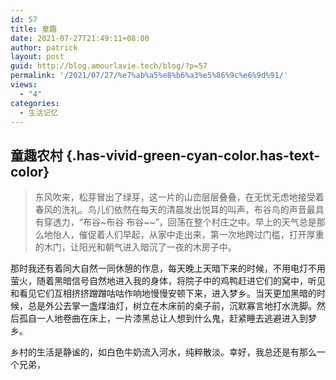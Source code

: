 ```yaml
---
id: 57
title: 童趣
date: 2021-07-27T21:49:11+08:00
author: patrick
layout: post
guid: http://blog.amourlavie.tech/blog/?p=57
permalink: '/2021/07/27/%e7%ab%a5%e8%b6%a3%e5%86%9c%e6%9d%91/'
views:
  - "4"
categories:
  - 生活记忆
---
```

 

## 童趣农村 {.has-vivid-green-cyan-color.has-text-color}

<blockquote class="wp-block-quote">
  <p>
    东风吹来，松芽冒出了绿芽，这一片的山峦层层叠叠，在无忧无虑地接受着春风的洗礼。鸟儿们依然在每天的清晨发出悦耳的叫声，布谷鸟的声音最具有穿透力，“布谷~布谷 布谷~~”，回荡在整个村庄之中。早上的天气总是那么地怡人，催促着人们早起，从家中走出来，第一次地跨过门槛，打开厚重的木门，让阳光和朝气进入暗沉了一夜的木房子中。
  </p>
</blockquote>

<p class="has-vivid-purple-color has-text-color">
  那时我还有着同大自然一同休憩的作息，每天晚上天暗下来的时候，不用电灯不用萤火，随着黑暗信号自然地进入我的身体，将院子中的鸡鸭赶进它们的窝中，听见和看见它们互相挤挤蹭蹭咕咕作响地慢慢安顿下来，进入梦乡。当天更加黑暗的时候，总是外公去掌一盏煤油灯，树立在木床前的桌子前，沉默寡言地打水洗脚。然后孤自一人地卷曲在床上，一片漆黑总让人想到什么鬼，赶紧睡去逃避进入到梦乡。
</p>

乡村的生活是静谧的，如白色牛奶流入河水，纯粹散淡。幸好，我总还是有那么一个兄弟，